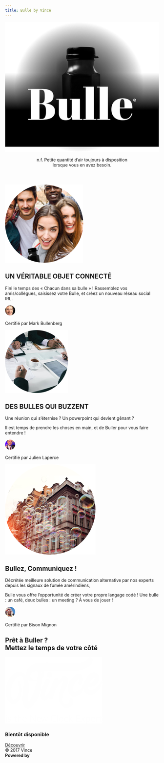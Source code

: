 ```yaml
---
title: Bulle by Vince
---
```


<article id="bulle-presentation">

<header>

<img src="../assets/img/header-bulle.png" srcset="../assets/img/header-bulle@2x.png 2x, ../assets/img/header-bulle@3x.png 3x" class="header_bulle" />

<p>n.f. Petite quantité d’air toujours à disposition
<br/>lorsque vous en avez besoin.</p>
</header>

<section id="features">

<div class="item">

<img src="../assets/img/bulle-connected.png" srcset="../assets/img/bulle-connected@2x.png 2x, ../assets/img/bulle-connected@3x.png 3x" height="256" />

<div class="infos">

<h2>UN VÉRITABLE OBJET CONNECTÉ</h2>

<p>Fini le temps des « Chacun dans sa bulle » !
Rassemblez vos amis/collègues, saisissez votre Bulle,
et créez un nouveau réseau social IRL.</p>

<div class="quote">

<img src="../assets/img/avatar-markbullenberg.png" srcset="../assets/img/avatar-markbullenberg@2x.png 2x, ../assets/img/avatar-markbullenberg@3x.png 3x" />

<quote>Certifié par Mark Bullenberg</quote>

</div>

</div>

</div>

<div class="item">

<img src="../assets/img/bulle-buzz.png" srcset="../assets/img/bulle-buzz@2x.png 2x, ../assets/img/bulle-buzz@3x.png 3x" height="206" />

<div class="infos">

<h2>DES BULLES QUI BUZZENT</h2>

<p>Une réunion qui s’éternise ? Un powerpoint qui devient gênant ? <p/> 
<p>Il est temps de prendre les choses en main, et de Buller pour vous faire entendre !</p>

<div class="quote">

<img src="../assets/img/avatar-julienlaperce.png" srcset="../assets/img/avatar-julienlaperce@2x.png 2x, ../assets/img/avatar-julienlaperce@3x.png 3x" />

<quote>Certifié par Julien Laperce</quote>

</div>

</div>

</div>

<div class="item">

<img src="../assets/img/bulle-communication.png" srcset="../assets/img/bulle-communication@2x.png 2x, ../assets/img/bulle-communication@3x.png 3x" height="296" />

<div class="infos">

<h2>Bullez, Communiquez !</h2>

<p>Décrétée meilleure solution de communication alternative par nos experts
depuis les signaux de fumée amérindiens, <p/>
<p>Bulle vous offre l’opportunité de créer votre propre langage codé ! 
Une bulle : un café, deux bulles : un meeting ? À vous de jouer !</p>

<div class="quote">

<img src="../assets/img/avatar-bisonmignon.png" srcset="../assets/img/avatar-bisonmignon@2x.png 2x, ../assets/img/avatar-bisonmignon@3x.png 3x" />

<quote>Certifié par Bison Mignon</quote>

</div>

</div>

</div>

</section>

</article>
<section id="vince-bulle">
<h2>
  Prêt à Buller ? <br/>
  Mettez le temps de votre côté
</h2>
<img alt="" src="../assets/vectors/logo-vince.svg" />
<h3>Bientôt disponible</h3>
<a href="{{ '/' | relative_url }}" class="button">Découvrir</a>
</section>
<footer>
<div id="copyright">&copy; 2017 Vince</div>
<div id="author">
<strong>Powered by</strong>
<a href="http://ucaya.com" title="21 3 1 25 1" target="_blank">
<img alt="" src="{{ '/assets/vectors/logo-ucaya.svg' | relative_url }}" />
</a>
</div>
<div id="footer-note"></div>
</footer>
